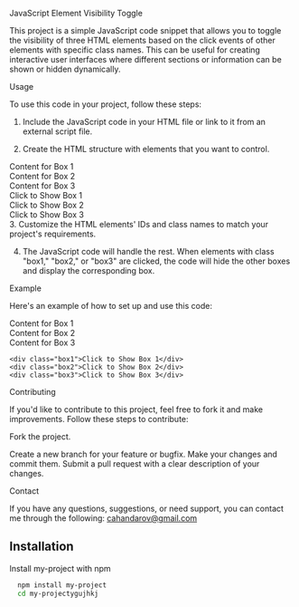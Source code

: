 JavaScript Element Visibility Toggle

This project is a simple JavaScript code snippet that allows you to toggle the visibility of three HTML elements based on the click events of other elements with specific class names. This can be useful for creating interactive user interfaces where different sections or information can be shown or hidden dynamically.

Usage

To use this code in your project, follow these steps:

1. Include the JavaScript code in your HTML file or link to it from an external script file.
<script src="your-script.js"></script>
2. Create the HTML structure with elements that you want to control.
<div id="display1">Content for Box 1</div>
<div id="display2">Content for Box 2</div>
<div id="display3">Content for Box 3</div>

<div class="box1">Click to Show Box 1</div>
<div class="box2">Click to Show Box 2</div>
<div class="box3">Click to Show Box 3</div>
3. Customize the HTML elements' IDs and class names to match your project's requirements.

4. The JavaScript code will handle the rest. When elements with class "box1," "box2," or "box3" are clicked, the code will hide the other boxes and display the corresponding box.

Example

Here's an example of how to set up and use this code:
<!DOCTYPE html>
<html>
<head>
    <script src="your-script.js"></script>
</head>
<body>
    <div id="display1">Content for Box 1</div>
    <div id="display2">Content for Box 2</div>
    <div id="display3">Content for Box 3</div>
   
    <div class="box1">Click to Show Box 1</div>
    <div class="box2">Click to Show Box 2</div>
    <div class="box3">Click to Show Box 3</div>
</body>
</html>
Contributing

If you'd like to contribute to this project, feel free to fork it and make improvements. Follow these steps to contribute:

Fork the project.

Create a new branch for your feature or bugfix.
Make your changes and commit them.
Submit a pull request with a clear description of your changes.

Contact

If you have any questions, suggestions, or need support, you can contact me through the following:
cahandarov@gmail.com




## Installation

Install my-project with npm

```bash
  npm install my-project
  cd my-projectygujhkj
```
